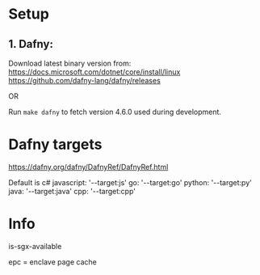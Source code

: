 
# Setup
## 1. Dafny:
Download latest binary version from: https://docs.microsoft.com/dotnet/core/install/linux
https://github.com/dafny-lang/dafny/releases

OR

Run ``make dafny`` to fetch version 4.6.0 used during  development.


# Dafny targets
https://dafny.org/dafny/DafnyRef/DafnyRef.html

Default is c#
javascript: '--target:js'
go: '--target:go'
python: '--target:py'
java: '--target:java'
cpp: '--target:cpp'

# Info
is-sgx-available

epc = enclave page cache